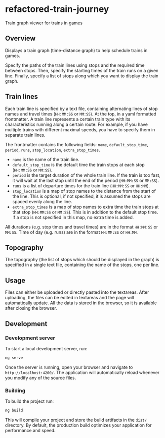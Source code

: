 # refactored-train-journey

Train graph viewer for trains in games

## Overview
Displays a train graph (time-distance graph) to help schedule trains in games.

Specify the paths of the train lines using stops and the required time between stops. Then, specify the starting times of the train runs on a given line. Finally, specify a list of stops along which you want to display the train graph.

## Train lines
Each train line is specified by a text file, containing alternating lines of stop names and travel times (`HH:MM:SS` or `MM:SS`). At the top, in a yaml formatted frontmatter. A train line represents a certain train type with its characteristics running along a certain route. For example, if you have multiple trains with different maximal speeds, you have to specify them in separate train lines.

The frontmatter contains the following fields: `name`, `default_stop_time`, `period`, `runs`, `stop_location`, `extra_stop_times`.

- `name` is the name of the train line.
- `default_stop_time` is the default time the train stops at each stop (`HH:MM:SS` or `MM:SS`).
- `period` is the target duration of the whole train line. If the train is too fast, it will wait at the last stop until the end of the period (`HH:MM:SS` or `MM:SS`).
- `runs` is a list of departure times for the train line (`HH:MM:SS` or `HH:MM`).
- `stop_location` is a map of stop names to the distance from the start of the line. This is optional, if not specified, it is assumed the stops are spaced evenly along the line.
- `extra_stop_times` is a map of stop names to extra time the train stops at that stop (`HH:MM:SS` or `MM:SS`). This is in addition to the default stop time. If a stop is not specified in this map, no extra time is added.

All durations (e.g. stop times and travel times) are in the format `HH:MM:SS` or `MM:SS`. Time of day (e.g. runs) are in the format `HH:MM:SS` or `HH:MM`.

## Topography
The topography (the list of stops which should be displayed in the graph) is specified in a single text file, containing the name of the stops, one per line.

## Usage
Files can either be uploaded or directly pasted into the textareas. After uploading, the files can be edited in textareas and the page will automatically update. All the data is stored in the browser, so it is available after closing the browser.

## Development

### Development server

To start a local development server, run:

```bash
ng serve
```

Once the server is running, open your browser and navigate to `http://localhost:4200/`. The application will automatically reload whenever you modify any of the source files.

### Building

To build the project run:

```bash
ng build
```

This will compile your project and store the build artifacts in the `dist/` directory. By default, the production build optimizes your application for performance and speed.
